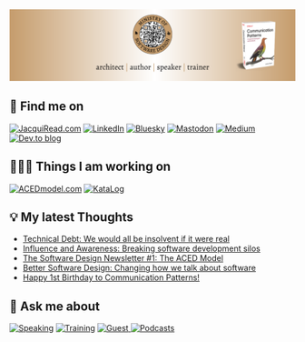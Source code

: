 <img src="assets/GitHubHeader.png" alt="Jacqui Read: thought leader, solution architect, connections are everywhere, communicate all the things" />

## 👋 Find me on
[![JacquiRead.com](https://img.shields.io/badge/JacquiRead.com-%23fccc00.svg?style=for-the-badge&color=fccc00)](https://jacquiread.com/?mtm_campaign=tech&mtm_source=github-profile)
[![LinkedIn](https://img.shields.io/badge/linkedin-%230077B5.svg?style=for-the-badge&logo=linkedin&logoColor=white)](https://www.linkedin.com/in/jacquelineread/)
[![Bluesky](https://img.shields.io/badge/bluesky-%230285FF.svg?style=for-the-badge&logo=bluesky&logoColor=white)](https://bsky.app/profile/tekiegirl.bsky.social)
[![Mastodon](https://img.shields.io/badge/mastodon-%236364FF.svg?style=for-the-badge&logo=mastodon&logoColor=white)](https://fosstodon.org/@tekiegirl)
[![Medium](https://img.shields.io/badge/Medium-12100E?style=for-the-badge&logo=medium&logoColor=white)](https://medium.com/@tekiegirl) [![Dev.to blog](https://img.shields.io/badge/dev.to-0A0A0A?style=for-the-badge&logo=dev.to&logoColor=white)](https://dev.to/tekiegirl)

## 👩🏻‍💻 Things I am working on
[![ACEDmodel.com](https://img.shields.io/badge/ACEDmodel.com-%23fb9600.svg?style=for-the-badge&color=fb9600)](https://acedmodel.com/?mtm_campaign=tech&mtm_source=github-profile)
[![KataLog](https://img.shields.io/badge/The%20Katalog-%23ffd10d.svg?style=for-the-badge&color=ffd10d)](https://github.com/TheKataLog)

## 💡 My latest Thoughts
<!-- BLOG-POST-LIST:START -->
- [Technical Debt: We would all be insolvent if it were real](https://jacquiread.com/posts/technical-debt-in-software-development/)
- [Influence and Awareness: Breaking software development silos](https://jacquiread.com/posts/influence-and-awareness/)
- [The Software Design Newsletter #1: The ACED Model](https://jacquiread.com/posts/the-software-design-newsletter-001/)
- [Better Software Design: Changing how we talk about software](https://jacquiread.com/posts/better-software-design/)
- [Happy 1st Birthday to Communication Patterns!](https://jacquiread.com/posts/first-birthday/)
<!-- BLOG-POST-LIST:END -->

## 💬 Ask me about
[![Speaking](https://img.shields.io/badge/Speaking-%23F05033.svg?color=green&style=for-the-badge&logo=data%3Aimage%2Fpng%3Bbase64%2CiVBORw0KGgoAAAANSUhEUgAAADIAAAAyCAYAAAAeP4ixAAAACXBIWXMAAA7EAAAOxAGVKw4bAAACP0lEQVRo3u2Zv08UURDHP%2BBp%2FBE8kZgQNYoEiQmNDQaMoaK5jkYSKiVWVphoJckVVHb8B1YUFhASKa8QAj0VJAaNFphLjPJTdIMnZ8FsGB%2B7m0P3wlszk0yy773Zfd%2FPvrc7t3NgZlYXa6gx7jTQJMdfgKoaOw9sqXYOaE5R4zYQ%2FMsFWoEXwIoID31RwBqAWekbl3OuA2UnPg1fES2tR4UYlLscd%2BEeoFO1v8l5j%2BsAoX1LtNVk94G9hIvNAScl9jXwCxiT9uWIFUzb90Rjol0CNtVJa8AToO0Yn%2BM20bCmdG2K1lgrquB12T6%2BWKdoCvUVk4IXVOBzD9%2Byo0rfvB5odAL1a3POQ5BZdXwxCUTnlcBDkCAuBzb%2BL5ndQAzEQAzEQAzEQAzEQAzEQAzEFxBdQcx7qDcfo%2FUQSFkdFzwEKcRoPWQjHFQpAqDPI4g%2B0RTqG4krNgCcA94CV6RdAV4C08DXFEX9AJbc7eHo6gLOAC3AAPCI%2FQI5wCpwC9hJmuQu8J36lj2r7Jd2chHzn%2BCgOB7lO0BvrXfsDvWv4VaBpxFz3yO5Kt991OU%2FBQwDM8BHYBf4mYJXlLBt4Jozbz9%2FFqw%2FiIaHoskbuwB8VmJLEQ91OLbqe%2F4acraMrjPfVv2VLCTjSWcLPZD%2Bsw7kVd9BmoB3DswzGXuv%2BoeysCo3gE%2FOCpTk2dD%2FkGXCOpwViPLBrMA0A1MJIBvAzSz9Gh9ISMSlrH1a5CT5LTsgb7L8vdQPTACvgHbMzMz%2B2n4DYvg7xECgvFMAAAAASUVORK5CYII%3D)](https://jacquiread.com/services/speaking/?mtm_campaign=tech&mtm_source=github-profile) [![Training](https://img.shields.io/badge/Training-%23F05033.svg?color=blue&style=for-the-badge&logo=data%3Aimage%2Fpng%3Bbase64%2CiVBORw0KGgoAAAANSUhEUgAAADIAAAAyCAYAAAAeP4ixAAAACXBIWXMAAA3XAAAN1wFCKJt4AAACX0lEQVRo3u2aP2gTURjAf9%2FdtbkUaQItVqG0QUG3qoVW0EEFawcrLiq6u3R2dnAsdJGCo0On1sHBQRBaFIsIBXHQwaWbKNZ%2FlGrjH5LPIV%2BlhJBEzZn3wj14vNzL5d73y%2Ff33h0k3%2BaBuaQXif4DyH7gY9KLBHRIq9bIKHAB6G7hGgVgAJht4TW%2FAwvAi%2B0J%2Bf1BpFdV39hh0XEF9ADfgiDYWy6Xf1R%2FOQ4ocNYDS7pisg7V8xH1yDWklo98sfEcMOw4wNFGLnDXNOJDn6%2Bpmh3tInAHOCEiz11Sg6oeBh4DE8BSo4S4HQW2VHXTMZPa2hF%2BOzMhpiA%2BgLwElkVkzedaC2ANOK2q3mtkCFgUkV7fQY4Al1T1QOrsKUgKkoKkIClIh4F8tXGjmRLF5fZKRPKquuG1RrLZrKjqZBiGXV6DFIvFUWCxVCqNdYqzh2nUSkHaeIf43saTuLeZPWnjp2Z%2FcB93dxgXagksdWDGgb4W%2FIuzwCZwowXXWgeetcscngD3vHX2KIpC4BCwC8gDI3Eci1%2BhMAi6gKc17Hs5k8l4FSmPmeDTwJj1azY3ksSCSal6D%2FDW%2BrrNDQC7RaRfVT%2F74iPTNi4ZVB54CASqetUXs5oAysDNGlHrNvATOO46xKCZ0moQBN3VICLSQ%2BXZ%2BGsR6XOSwMLtipUPhTp55KAlyAe5XM7JcDxjUWmqiYR42c697hrElAk28weZ%2FRZQAk65AjFs5rQShmHULIiIxFY3vbPI1sb7zYrgq%2Bbgg39Ra%2B2zrZ1HcRy3NeMXqLyLdabOOY1ePDsPfBCR%2Fn8R5BductuN4tAG%2FQAAAABJRU5ErkJggg%3D%3D)](https://jacquiread.com/services/training/?mtm_campaign=tech&mtm_source=github-profile) [![Guest](https://img.shields.io/badge/Guest%20Blogs%20%26%20Articles-%23F05033.svg?style=for-the-badge&logo=data%3Aimage%2Fpng%3Bbase64%2CiVBORw0KGgoAAAANSUhEUgAAADIAAAAyCAYAAAAeP4ixAAAACXBIWXMAAAsTAAALEwEAmpwYAAACg0lEQVRo3u2ZMWsUQRTHf4ompXfd5S52sVZsQoS7q4IidsEPESRC0CKCfgXNJxA%2FgdrogZWSTmMnZPeidgnaqSEauejZzMLjMbuzeu7OTMgfttjb2dn33ze%2FeTtzEJ7OAOvADnAIJMAqcJKI1DaBjy3HE2AqFhNDFfxInT8N3UxLZWIfWDTXblvMnA7VxJYy0VdtboZupg2kykQvp%2B2NUIeZjYk1xz3LoU0ALZWJ7DgArjru1Zl57GtqtjHxTpz%2FBK45%2BtDMrPquExkTTWBTmXFl5pZon%2FhkYh%2FoiusN4I0aZlccfY5EvalFMyVnp4bKTBEzi6LdTih1QqoJvHUw0zf9ZG3W68hE8hcmpJk8ZnrKRGI%2BNL0x4VIDeK2G2ZoysQ10QmCijJnNnK%2Fh1LysWj8A%2BxP011R1JhtOrRCZKJJmIjXPqZWJ3oR9di1MtKvOxP82YctEVEzY6kRS9XCqi4lW1Uykx0y4MzGsutgdGSa2KjZxJJgYVs3EpB%2BAx0z4WhT9q4nomLANp5nYmOj6YCKNnQmAQexMYBbxh%2BKhX4H5mJjIdN2yNv4GXIqBCamH2P8t2gMWJshEUnXF1vokHt4HPqrMzIfKhNR58fAP5rezyoyLGW9MSN3FvgU5a4zJzCyUXBR18KCXIgi9cdxRZvbUBFD7RkHRjt4vE8QPYNrSZjaHGe9MSC2JQAYF7WzM1LoocumRCGalxNQ6stSbbV%2FDSWpXBDSnrk0bZh4A7%2FG0oVxGF9VbxZhZAZ4D33OCHxuunvmYYrVOAZfF%2BZSZ%2B88V3PPZcDQAXgBfCEQbBW98DPwGXgH3gAvACQLVgSX4XTMBLJmpOQrdN7VjA7hjmIlOfwBfhMw2ni2YkAAAAABJRU5ErkJggg%3D%3D) ![Podcasts](https://img.shields.io/badge/Podcasts-%23F05033.svg?color=yellow&style=for-the-badge&logo=data%3Aimage%2Fpng%3Bbase64%2CiVBORw0KGgoAAAANSUhEUgAAADIAAAAyCAYAAAAeP4ixAAAACXBIWXMAAA7EAAAOxAGVKw4bAAADJklEQVRo3u2aTUgVURTHf2nWe5WRL7GEgpS0tEWSiwIJbCEIudGFBW6MQnLRwjYtauei2rkKBBdRSOSqFhZIgkiBi7CPTavKj11%2BBC%2B0QNMWHmE43pk3X76ZZP5w4N2Zc%2F73%2FN%2Fce%2Bfe8x6Ej%2F3AdeAFMAOsiM3ItRvAAWKOW8ACsJ7DFsQ3dtgHvHIhQNtreYKxwB5gzIeITRsTjsjRZ5PgS6ADOCfWIddMvn1RizgLrKmkfgCXHGIaxccasyZckWFQJbQE1LmIqxNfa%2BxgVCL2Assqmbse4u%2Bp2GXhzDsaDMMj4yE%2BYxiWDX6TKQggpEa1PwOLHuIXJcaJMy9CdOyqD47VsPIpYIcgEZIISYQkQnaWkDKgHiiKMMciyaHMr5BGYAp4D3wAiiMQUQx8lBymJCfPQu4Aafl8BmiNQEgrUCuf05KTZyG6QJCOQEjaUNjwLGRatU%2Bo9nfDhq%2FI49ivzcGp%2B5zxI2RetStVe9JQgGj3IKTd8I1P5uhz3s9j7VRnBdO3Map8pl2eSTLCZ40dNfhpn04%2FQqoMRQJ9rm4x%2BEwAR3Is6ROGuBbDcVj7nPQ72b65qHaMGDqcA24D5Ra%2FcqBH7mn%2FERfVma9BVo1eRfYLKFU%2BR4FZ7OtWf8Ts7s8KhxWl0pfVrzeIkONs1G2thP0Gv2pZcbwW56aAUwa%2BfuW3AhwLupYPGBJoNvgdBoY8iBiSGI1mg%2B9AGC%2BlciCriH%2FKUzDhPPBEigs6oUXgKXDBJrZauK0xWTXXAqHLZmzXulj56sWqXFRlTHOtK%2BztwjNDJ1mgLQTuNsNTX5c%2Bt2Xf89ZhvFf44KxwmFfvtnN%2FVwyM23S8KkldBlIOHCnxeS4xJq5xr8eGXT7EpIBHwDUHn7%2FAJ%2BALG8XqzZ1rjewOCh1iHwPd8u7JC66w9eeBIDYHXI3qGHoIuG8zUd1aFnggXJHjoCyTbxzGvZ5Po8BNiY0lUsBF2SBqAT1yL81%2FhBKDkJKkrpUISYREg90hclWq1ci0rJ6W98YmfstxOhYoBIYDvBCHc2xZ8oamELYnTXGYI0sx4QgFD9n6Lwg3tiyxgfEPkyKzLL9zXmAAAAAASUVORK5CYII%3D)](https://jacquiread.com/contact/?mtm_campaign=tech&mtm_source=github-profile)
